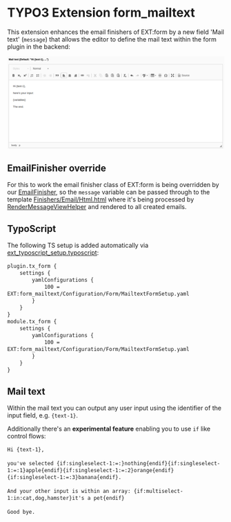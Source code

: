 # TYPO3 Extension form\_mailtext

This extension enhances the email finishers of EXT:form by a new field 'Mail text' (`message`) that allows the editor to define the mail text within the form plugin in the backend:

![Form plugin](./Resources/Public/Images/Plugin.png "Form plugin in TYPO3 BE")

## EmailFinisher override

For this to work the email finisher class of EXT:form is being overridden by our [EmailFinisher](./Classes/Domain/Finishers/EmailFinisher.php), so the `message` variable can be passed through to the template [Finishers/Email/Html.html](./Resources/Private/Frontend/Templates/Finishers/Email/Html.html) where it's being processed by [RenderMessageViewHelper](./Classes/ViewHelpers/RenderMessageViewHelper.php) and rendered to all created emails.

## TypoScript

The following TS setup is added automatically via [ext\_typoscript\_setup.typoscript](./ext_typoscript_setup.typoscript):

```
plugin.tx_form {
    settings {
        yamlConfigurations {
            100 = EXT:form_mailtext/Configuration/Form/MailtextFormSetup.yaml
        }
    }
}
module.tx_form {
    settings {
        yamlConfigurations {
            100 = EXT:form_mailtext/Configuration/Form/MailtextFormSetup.yaml
        }
    }
}
```

## Mail text

Within the mail text you can output any user input using the identifier of the input field, e.g. `{text-1}`.

Additionally there's an **experimental feature** enabling you to use `if` like control flows:

```
Hi {text-1},

you've selected {if:singleselect-1:=:}nothing{endif}{if:singleselect-1:=:1}apple{endif}{if:singleselect-1:=:2}orange{endif}{if:singleselect-1:=:3}banana{endif}.

And your other input is within an array: {if:multiselect-1:in:cat,dog,hamster}it's a pet{endif}

Good bye.
```
